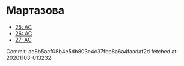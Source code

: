 # Мартазова
- [25: AC](25.md)
- [26: AC](26.md)
- [27: AC](27.md)

Commit: ae8b5acf08b4e5db803e4c37fbe8a6a4faadaf2d
 fetched at: 20201103-013232
